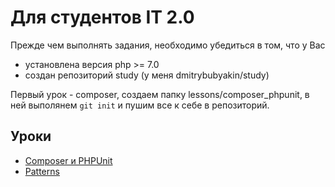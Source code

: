 # Для студентов IT 2.0

Прежде чем выполнять задания, необходимо убедиться в том, что у Вас 
 - установлена версия php >= 7.0
 - создан репозиторий study (у меня dmitrybubyakin/study)

Первый урок - composer, создаем папку lessons/composer_phpunit, в ней выполянем `git init` и пушим все к себе в репозиторий.

## Уроки
 - [Composer и PHPUnit](https://github.com/dmitrybubyakin/study/tree/master/lessons/composer_phpunit)
 - [Patterns](https://github.com/dmitrybubyakin/study/tree/master/lessons/patterns)